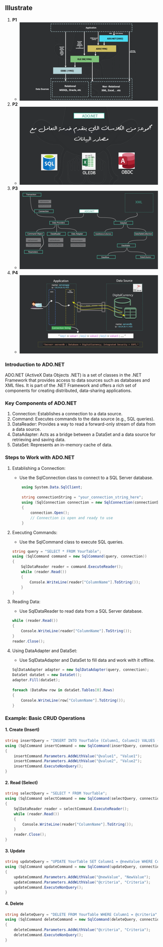 
## Illustrate
1. **P1**
   - ![p1](./photos/photo1.png)
1. **P2**
   - ![p2](./photos/photo2.png)
1. **P3**
   - ![p3](./photos/photo3.png)
1. **P4**
   - ![p4](./photos/photo4.png)


### Introduction to ADO.NET

ADO.NET (ActiveX Data Objects .NET) is a set of classes in the .NET Framework that provides access to data sources such as databases and XML files. It is part of the .NET Framework and offers a rich set of components for creating distributed, data-sharing applications. 

### Key Components of ADO.NET

1. Connection: Establishes a connection to a data source.
2. Command: Executes commands to the data source (e.g., SQL queries).
3. DataReader: Provides a way to read a forward-only stream of data from a data source.
4. DataAdapter: Acts as a bridge between a DataSet and a data source for retrieving and saving data.
5. DataSet: Represents an in-memory cache of data.

### Steps to Work with ADO.NET

1. Establishing a Connection:
    - Use the SqlConnection class to connect to a SQL Server database.
       ```csharp
        using System.Data.SqlClient;

        string connectionString = "your_connection_string_here";
        using (SqlConnection connection = new SqlConnection(connectionString))
        {
            connection.Open();
            // Connection is open and ready to use
        }
        ```
    
2. Executing Commands:
    - Use the SqlCommand class to execute SQL queries.

    ```csharp
    string query = "SELECT * FROM YourTable";
    using (SqlCommand command = new SqlCommand(query, connection))
    {
        SqlDataReader reader = command.ExecuteReader();
        while (reader.Read())
        {
            Console.WriteLine(reader["ColumnName"].ToString());
        }
    }
    ```
    
3. Reading Data:
    - Use SqlDataReader to read data from a SQL Server database.
    ```csharp
    while (reader.Read())
    {
        Console.WriteLine(reader["ColumnName"].ToString());
    }
    reader.Close();
    ```
    
4. Using DataAdapter and DataSet:
    - Use SqlDataAdapter and DataSet to fill data and work with it offline.
    ```csharp
    SqlDataAdapter adapter = new SqlDataAdapter(query, connection);
    DataSet dataSet = new DataSet();
    adapter.Fill(dataSet);
    
    foreach (DataRow row in dataSet.Tables[0].Rows)
    {
        Console.WriteLine(row["ColumnName"].ToString());
    }
    ```

### Example: Basic CRUD Operations

#### 1. Create (Insert)
```csharp
string insertQuery = "INSERT INTO YourTable (Column1, Column2) VALUES (@value1, @value2)";
using (SqlCommand insertCommand = new SqlCommand(insertQuery, connection))
{
    insertCommand.Parameters.AddWithValue("@value1", "Value1");
    insertCommand.Parameters.AddWithValue("@value2", "Value2");
    insertCommand.ExecuteNonQuery();
}
```

#### 2. Read (Select)
```csharp
string selectQuery = "SELECT * FROM YourTable";
using (SqlCommand selectCommand = new SqlCommand(selectQuery, connection))
{
    SqlDataReader reader = selectCommand.ExecuteReader();
    while (reader.Read())
    {
        Console.WriteLine(reader["ColumnName"].ToString());
    }
    reader.Close();
}
```

#### 3. Update
```csharp
string updateQuery = "UPDATE YourTable SET Column1 = @newValue WHERE Column2 = @criteria";
using (SqlCommand updateCommand = new SqlCommand(updateQuery, connection))
{
    updateCommand.Parameters.AddWithValue("@newValue", "NewValue");
    updateCommand.Parameters.AddWithValue("@criteria", "Criteria");
    updateCommand.ExecuteNonQuery();
}
```

#### 4. Delete
```csharp
string deleteQuery = "DELETE FROM YourTable WHERE Column1 = @criteria";
using (SqlCommand deleteCommand = new SqlCommand(deleteQuery, connection))
{
    deleteCommand.Parameters.AddWithValue("@criteria", "Criteria");
    deleteCommand.ExecuteNonQuery();
}
```
